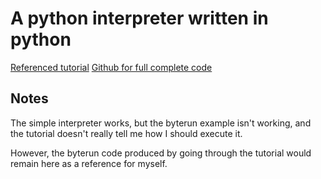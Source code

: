 # A python interpreter written in python

[Referenced tutorial](http://aosabook.org/en/500L/a-python-interpreter-written-in-python.html)
[Github for full complete code](https://github.com/nedbat/byterun)
## Notes

The simple interpreter works, but the byterun example isn't working, and the tutorial doesn't really tell me how I should execute it.

However, the byterun code produced by going through the tutorial would remain here as a reference for myself.